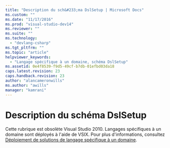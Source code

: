 ```yaml
---
title: "Description du sch&#233;ma DslSetup | Microsoft Docs"
ms.custom: ""
ms.date: "11/17/2016"
ms.prod: "visual-studio-dev14"
ms.reviewer: ""
ms.suite: ""
ms.technology: 
  - "devlang-csharp"
ms.tgt_pltfrm: ""
ms.topic: "article"
helpviewer_keywords: 
  - "Langage spécifique à un domaine, schéma DslSetup"
ms.assetid: 0e4f8539-f9d5-49cf-b7db-01efbd03da18
caps.latest.revision: 23
caps.handback.revision: 23
author: "alancameronwills"
ms.author: "awills"
manager: "kamrani"
---
```

# Description du sch&#233;ma DslSetup
Cette rubrique est obsolète Visual Studio 2010.  Langages spécifiques à un domaine sont déployés à l'aide de VSIX.  Pour plus d'informations, consultez [Déploiement de solutions de langage spécifique à un domaine](../modeling/deploying-domain-specific-language-solutions.md).